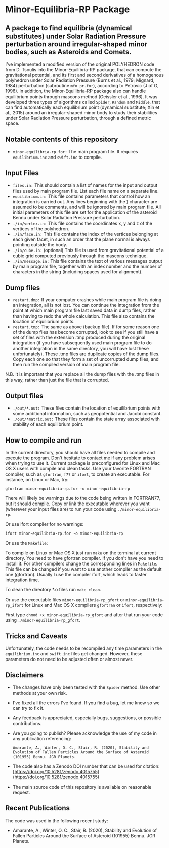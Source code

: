 Minor-Equilibria-RP Package
===============================
A package to find equilibria (dynamical substitutes) under Solar Radiation Pressure perturbation around irregular-shaped minor bodies, such as Asteroids and Comets.
---------------------------------

I've implemented a modified version of the original POLYHEDRON code from D. Tsoulis into the Minor-Equilibria-RP package, that can compute the gravitational potential, and its first and second derivatives of a homogenous polyhedron under Solar Radiation Pressure (Burns et al., 1979; Mignard, 1984) perturbation (subroutine ``mfo_pr.for``), according to Petrovic (J of G, 1996). In addition, the Minor-Equilibria-RP package also can handle equilibrium points through mascons method (Geissler et al., 1996). It was developed three types of algorithms called ``Spider``, ``Random`` and ``Middle``, that can find automatically each equilibrium point (dynamical substitute; Xin et al., 2015) around an irregular-shaped minor body to study their stabilities under Solar Radiation Pressure perturbation, through a defined metric space.

Notable contents of this repository
---------------------------

*    ``minor-equilibria-rp.for:`` The main program file.  It requires ``equilibrium.inc`` and ``swift.inc`` to compile.

 Input Files
 ---------------

*    ``files.in:`` This should contain a list of names for the input and output files used by main program file. List each file name on a separate line.
*    ``equilibrium.in:`` This file contains parameters that control how an integration is carried out. Any lines beginning with the ) character are assumed to be comments, and will be ignored by main program file. All initial parameters of this file are set for the application of the asteroid Bennu under Solar Radiation Pressure perturbation.
*    ``./in/vertex.in:`` This file contains the coordinates x, y and z of the vertices of the polyhedron.
*    ``./in/face.in:`` This file contains the index of the vertices belonging at each given facet, in such an order that the plane normal is always pointing outside the body.
*    ``./in/cube.in:`` (optional) This file is used from gravitational potential of a cubic grid computed previously through the mascons technique.
*    ``./in/message.in:`` This file contains the text of various messages output by main program file, together with an index number and the number of characters in the string (including spaces used for alignment).

 Dump files
 ---------------

*    ``restart.dmp:`` If your computer crashes while main program file is doing an integration, all is not lost. You can continue the integration from the point at which main program file last saved data in dump files, rather than having to redo the whole calculation. This file also contains the location of equilibrium points.
*    ``restart.tmp:`` The same as above (backup file). If for some reason one of the dump files has become corrupted, look to see if you still have a set of files with the extension .tmp produced during the original integration (if you have subsequently used main program file to do another integration in the same directory, you will have lost these unfortunately). These .tmp files are duplicate copies of the dump files. Copy each one so that they form a set of uncorrupted dump files, and then run the compiled version of main program file.

 N.B. It is important that you replace all the dump files with the .tmp files in this way, rather than just the file that is corrupted.

 Output files
 ---------------

*    ``./out/*.out:`` These files contain the location of equilibrium points with some additional information, such as geopotential and Jacobi constant.
*    ``./out/*matrix.out:`` These files contain the state array associated with stability of each equilibrium point.

How to compile and run
----------------------

In the current directory, you should have all files needed to compile and execute the program. Don't hesitate to contact me if any problem arises when trying to use it.
Current package is preconfigured for Linux and Mac OS X users with compile and clean tasks. Use your favorite FORTRAN compiler, such as ``gfortran``, ``f77`` or ``ifort``, to create an executable.  For instance, on Linux or Mac, try:

   ``gfortran minor-equilibria-rp.for -o minor-equilibria-rp``

There will likely be warnings due to the code being written in FORTRAN77, but it should compile.  Copy or link the executable wherever you want (wherever your input files are) to run your code using ``./minor-equilibria-rp``.

Or use ifort compiler for no warnings:

   ``ifort minor-equilibria-rp.for -o minor-equilibria-rp``

Or use the ``Makefile:``

   To compile on Linux or Mac OS X just run ``make`` on the terminal at current directory. You need to have gfortran compiler. If you don't have you need to install it. For other compilers change the corresponding lines in ``Makefile``. This file can be changed if you want to use another compiler as the default one (gfortran). Usually I use the compiler ifort, which leads to faster integration time.

   To clean the directory *.o files run ``make clean``.

Or use the executable files ``minor-equilibria-rp_gfort`` or ``minor-equilibria-rp_ifort`` for Linux and Mac OS X compilers ``gfortran`` or ``ifort``, respectively:

   First type ``chmod +x minor-equilibria-rp_gfort`` and after that run your code using ``./minor-equilibria-rp_gfort``.

Tricks and Caveats
------------------

Unfortunately, the code needs to be recompiled any time parameters in the ``equilibrium.inc`` and ``swift.inc`` files get changed. However, these parameters do not need to be adjusted often or almost never.

Disclaimers
------------

* The changes have only been tested with the ``Spider`` method.  Use other methods at your own risk.
* I've fixed all the errors I've found.  If you find a bug, let me know so we can try to fix it.
* Any feedback is appreciated, especially bugs, suggestions, or possible contributions.
* Are you going to publish? Please acknowledge the use of my code in any publication referencing:

   ``Amarante, A., Winter, O. C., Sfair, R. (2020), Stability and Evolution of Fallen Particles Around the Surface of Asteroid (101955) Bennu. JGR Planets.``

* The code also has a Zenodo DOI number that can be used for citation: [https://doi.org/10.5281/zenodo.4015755](https://doi.org/10.5281/zenodo.4015755)
* The main source code of this repository is available on reasonable request.

Recent Publications
-------------------

The code was used in the following recent study:

* Amarante, A., Winter, O. C., Sfair, R. (2020), Stability and Evolution of Fallen Particles Around the Surface of Asteroid (101955) Bennu. JGR Planets.
